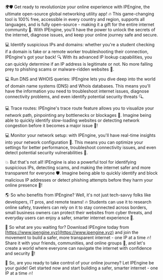 🌍🛡️ Get ready to revolutionize your online experience with IPEngine, the ultimate open-source global networking utility app! 🔥 This game-changing tool is 100% free, accessible in every country and region, supports all languages, and is fully open-source - making it a gift for the entire internet community 🎁. With IPEngine, you'll have the power to unlock the secrets of the internet, diagnose issues, and keep your online journey safe and secure.

💻 Identify suspicious IPs and domains: whether you're a student checking if a domain is fake or a remote worker troubleshooting their connection, IPEngine's got your back! 🔍 With its advanced IP lookup capabilities, you can quickly determine if an IP address is legitimate or not. No more falling prey to phishing scams or malware-ridden websites 🚫.

💻 Run DNS and WHOIS queries: IPEngine lets you dive deep into the world of domain name systems (DNS) and Whois databases. This means you'll have the information you need to troubleshoot internet issues, diagnose connectivity problems, and even identify potential security threats 🔍.

💻 Trace routes: IPEngine's trace route feature allows you to visualize your network path, pinpointing any bottlenecks or blockages 📍. Imagine being able to quickly identify slow-loading websites or detecting network congestion before it becomes a major issue 💪!

💻 Monitor your network setup: with IPEngine, you'll have real-time insights into your network configuration 🔎. This means you can optimize your settings for better performance, troubleshoot connectivity issues, and even detect potential security vulnerabilities 🚀.

💥 But that's not all! IPEngine is also a powerful tool for identifying suspicious IPs, detecting scams, and making the internet safer and more transparent for everyone 🛡️. Imagine being able to quickly identify and block malicious IP addresses or detect phishing attempts before they harm your online presence 💪!

🌎 So who benefits from IPEngine? Well, it's not just tech-savvy folks like developers, IT pros, and remote teams! 🔥 Students can use it to research online safety, travelers can rely on it to stay connected across borders, small business owners can protect their websites from cyber threats, and everyday users can enjoy a safer, smarter internet experience 🌟.

💪 So what are you waiting for? Download IPEngine today from [https://www.ipengine.xyz](https://www.ipengine.xyz) and join the movement to build a safer, more transparent internet - one IP at a time 🔥! Share it with your friends, communities, and online groups 🤝, and let's create a world where everyone can navigate the internet with confidence and security 💪!

🚀 So, are you ready to take control of your online journey? Let IPEngine be your guide! Get started now and start building a safer, smarter internet - one IP at a time 🔥!